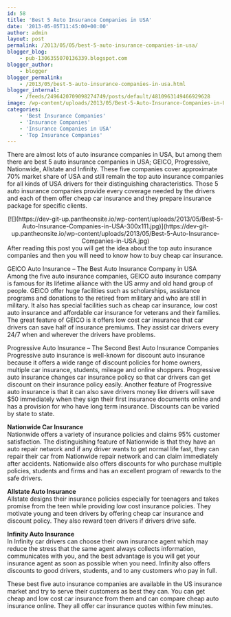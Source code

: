 ```yaml
---
id: 58
title: 'Best 5 Auto Insurance Companies in USA'
date: '2013-05-05T11:45:00+00:00'
author: admin
layout: post
permalink: /2013/05/05/best-5-auto-insurance-companies-in-usa/
blogger_blog:
    - pub-1306355070136339.blogspot.com
blogger_author:
    - blogger
blogger_permalink:
    - /2013/05/best-5-auto-insurance-companies-in-usa.html
blogger_internal:
    - /feeds/2496420709098274749/posts/default/4810963149466929628
image: /wp-content/uploads/2013/05/Best-5-Auto-Insurance-Companies-in-USA.jpg
categories:
    - 'Best Insurance Companies'
    - 'Insurance Companies'
    - 'Insurance Companies in USA'
    - 'Top Insurance Companies'
---
```


There are almost lots of auto insurance companies in USA, but among them there are best 5 auto insurance companies in USA; GEICO, Progressive, Nationwide, Allstate and Infinity. These five companies cover approximate 70% market share of USA and still remain the top auto insurance companies for all kinds of USA drivers for their distinguishing characteristics. Those 5 auto insurance companies provide every coverage needed by the drivers and each of them offer cheap car insurance and they prepare insurance package for specific clients.

<div style="clear: both; text-align: center;">[![](https://dev-git-up.pantheonsite.io/wp-content/uploads/2013/05/Best-5-Auto-Insurance-Companies-in-USA-300x111.jpg)](https://dev-git-up.pantheonsite.io/wp-content/uploads/2013/05/Best-5-Auto-Insurance-Companies-in-USA.jpg)</div>After reading this post you will get the idea about the top auto insurance companies and then you will need to know how to buy cheap car insurance.

GEICO Auto Insurance – The Best Auto Insurance Company in USA  
Among the five auto insurance companies, GEICO auto insurance company is famous for its lifetime alliance with the US army and old hand group of people. GEICO offer huge facilities such as scholarships, assistance programs and donations to the retired from military and who are still in military. It also has special facilities such as cheap car insurance, low cost auto insurance and affordable car insurance for veterans and their families. The great feature of GEICO is it offers low cost car insurance that car drivers can save half of insurance premiums. They assist car drivers every 24/7 when and wherever the drivers have problems.

Progressive Auto Insurance – The Second Best Auto Insurance Companies  
Progressive auto insurance is well-known for discount auto insurance because it offers a wide range of discount policies for home owners, multiple car insurance, students, mileage and online shoppers. Progressive auto insurance changes car insurance policy so that car drivers can get discount on their insurance policy easily. Another feature of Progressive auto insurance is that it can also save drivers money like drivers will save $50 immediately when they sign their first insurance documents online and has a provision for who have long term insurance. Discounts can be varied by state to state.

**Nationwide Car Insurance**  
Nationwide offers a variety of insurance policies and claims 95% customer satisfaction. The distinguishing feature of Nationwide is that they have an auto repair network and if any driver wants to get normal life fast, they can repair their car from Nationwide repair network and can claim immediately after accidents. Nationwide also offers discounts for who purchase multiple policies, students and firms and has an excellent program of rewards to the safe drivers.

**Allstate Auto Insurance**  
Allstate designs their insurance policies especially for teenagers and takes promise from the teen while providing low cost insurance policies. They motivate young and teen drivers by offering cheap car insurance and discount policy. They also reward teen drivers if drivers drive safe.

**Infinity Auto Insurance**  
In Infinity car drivers can choose their own insurance agent which may reduce the stress that the same agent always collects information, communicates with you, and the best advantage is you will get your insurance agent as soon as possible when you need. Infinity also offers discounts to good drivers, students, and to any customers who pay in full.

These best five auto insurance companies are available in the US insurance market and try to serve their customers as best they can. You can get cheap and low cost car insurance from them and can compare cheap auto insurance online. They all offer car insurance quotes within few minutes.